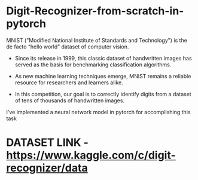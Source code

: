 # Digit-Recognizer-from-scratch-in-pytorch
MNIST ("Modified National Institute of Standards and Technology") is the de facto “hello world” dataset of computer vision.
+ Since its release in 1999, this classic dataset of handwritten images has served as the basis for benchmarking classification algorithms.
+ As new machine learning techniques emerge, MNIST remains a reliable resource for researchers and learners alike.

+ In this competition, our goal is to correctly identify digits from a dataset of tens of thousands of handwritten images.

I've implemented a neural network model in pytorch for accomplishing this task

# DATASET LINK - https://www.kaggle.com/c/digit-recognizer/data
